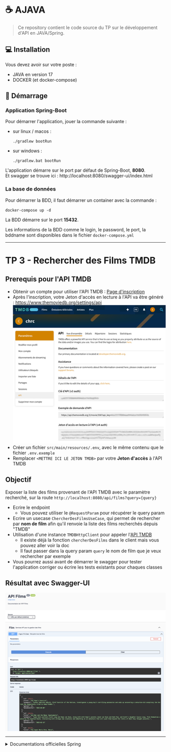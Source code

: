 # ☕ AJAVA

> Ce repository contient le code source du TP sur le développement d'API en JAVA/Spring.

## 💻 Installation

Vous devez avoir sur votre poste :

* JAVA en version 17
* DOCKER (et docker-compose)

## 🚀 Démarrage

### Application Spring-Boot

Pour démarrer l'application, jouer la commande suivante :

* sur linux / macos :
    ```shell
    ./gradlew bootRun
    ```
* sur windows :
    ```shell
    ./gradlew.bat bootRun
    ```

L'application démarre sur le port par défaut de Spring-Boot, **8080**. <br>
Et swagger se trouve ici : http://localhost:8080/swagger-ui/index.html

### La base de données

Pour démarrer la BDD, il faut démarrer un container avec la commande :

``` shell
docker-compose up -d
```

La BDD démarre sur le port **15432**.

Les informations de la BDD comme le login, le password, le port, la bddname sont disponibles dans le
fichier `docker-compose.yml`

---

# TP 3 - Rechercher des Films TMDB

## Prerequis pour l'API TMDB

* Obtenir un compte pour utiliser l'API TMDB : [Page d'inscription](https://www.themoviedb.org/signup)
* Après l'inscription, votre Jeton d'accès en lecture à l'API va être généré : https://www.themoviedb.org/settings/api
  ![Token API TMDB](doc/img/token-api-TMDB.png)
* Créer un fichier `src/main/resources/.env`, avec le même contenu que le fichier `.env.exemple`
* Remplacer `<METTRE ICI LE JETON TMDB>` par votre **Jeton d'accès** à l'API TMDB

## Objectif

Exposer la liste des films provenant de l'API TMDB avec le paramètre recherché, sur la route `http://localhost:8080/api/films?query={query}`

* Ecrire le endpoint
  * Vous pouvez utiliser le `@RequestParam` pour récupérer le query param
* Ecrire un usecase `ChercherDesFilmsUseCase`, qui permet de rechercher par **nom de film** afin qu'il renvoie la liste des films recherchés depuis "TMDB"
* Utilisation d'une instance `TMDBHttpClient` pour appeler
  l'[API TMDB](https://developer.themoviedb.org/reference/search-movie)
  * Il existe déjà la fonction `chercherDesFilms` dans le client mais vous pouvez aller voir la doc
  * Il faut passer dans la query param `query` le nom de film que je veux rechercher par exemple
* Vous pourrez aussi avant de démarrer le swagger pour tester l'application corriger ou écrire les tests existants pour chaques classes

## Résultat avec Swagger-UI

![TMDB movies](doc/img/swagger-tmdb-movies.png)

---

<details>
  <summary>Documentations officielles Spring</summary>

### Documentations Spring

* [Official Gradle documentation](https://docs.gradle.org)
* [Spring Boot Gradle Plugin Reference Guide](https://docs.spring.io/spring-boot/docs/2.7.1/gradle-plugin/reference/html/)
* [Create an OCI image](https://docs.spring.io/spring-boot/docs/2.7.1/gradle-plugin/reference/html/#build-image)
* [Testcontainers Postgres Module Reference Guide](https://www.testcontainers.org/modules/databases/postgres/)
* [Spring Boot DevTools](https://docs.spring.io/spring-boot/docs/2.7.1/reference/htmlsingle/#using.devtools)
* [Spring Security](https://docs.spring.io/spring-boot/docs/2.7.1/reference/htmlsingle/#web.security)
* [Spring Web](https://docs.spring.io/spring-boot/docs/2.7.1/reference/htmlsingle/#web)
* [Testcontainers](https://www.testcontainers.org/)
* [Spring REST Docs](https://docs.spring.io/spring-restdocs/docs/current/reference/html5/)
* [Spring Data JPA](https://docs.spring.io/spring-boot/docs/2.7.1/reference/htmlsingle/#data.sql.jpa-and-spring-data)
* [Spring Boot Actuator](https://docs.spring.io/spring-boot/docs/2.7.1/reference/htmlsingle/#actuator)

### Guides

* [Securing a Web Application](https://spring.io/guides/gs/securing-web/)
* [Spring Boot and OAuth2](https://spring.io/guides/tutorials/spring-boot-oauth2/)
* [Authenticating a User with LDAP](https://spring.io/guides/gs/authenticating-ldap/)
* [Building a RESTful Web Service](https://spring.io/guides/gs/rest-service/)
* [Serving Web Content with Spring MVC](https://spring.io/guides/gs/serving-web-content/)
* [Building REST services with Spring](https://spring.io/guides/tutorials/rest/)
* [Accessing Data with JPA](https://spring.io/guides/gs/accessing-data-jpa/)
* [Building a RESTful Web Service with Spring Boot Actuator](https://spring.io/guides/gs/actuator-service/)

### Liens supplémentaires

* [Gradle Build Scans – insights for your project's build](https://scans.gradle.com#gradle)

</details>
